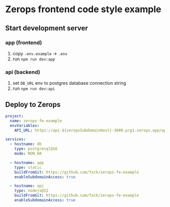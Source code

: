 # Zerops frontend code style example

## Start development server

### app (frontend)
1. copy `.env.example` -> `.env`
2. run `npm run dev:app`

### api (backend)
1. set `DB_URL` env to postgres database connection string
2. run `npm run dev:api`

## Deploy to Zerops
```yaml
project:
  name: zerops-fe-example
  envVariables:
    API_URL: https://api-${zeropsSubdomainHost}-3000.prg1.zerops.app/api

services:
  - hostname: db
    type: postgresql@16
    mode: NON_HA

  - hostname: app
    type: static
    buildFromGit: https://github.com/fxck/zerops-fe-example
    enableSubdomainAccess: true

  - hostname: api
    type: nodejs@22
    buildFromGit: https://github.com/fxck/zerops-fe-example
    enableSubdomainAccess: true
```
